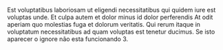 Est voluptatibus laboriosam ut eligendi necessitatibus qui quidem iure est voluptas unde. Et culpa autem et dolor minus id dolor perferendis At odit aperiam quo molestias fuga et dolorum veritatis. Qui rerum itaque in voluptatum necessitatibus ad quam voluptas est tenetur ducimus.
Se isto aparecer o ignore não esta funcionando 3.
